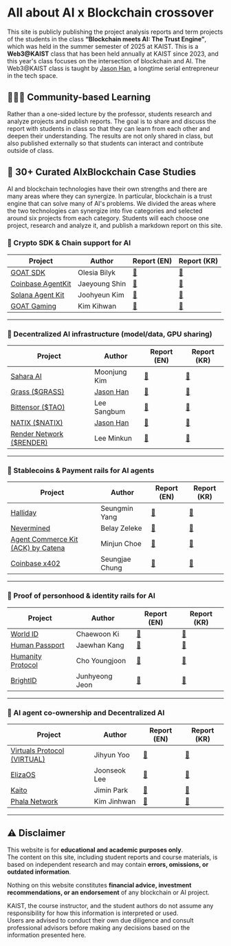 # All about AI x Blockchain crossover  

This site is publicly publishing the project analysis reports and term projects of the students in the class **“Blockchain meets AI: The Trust Engine”**, which was held in the summer semester of 2025 at KAIST. This is a **Web3@KAIST** class that has been held annually at KAIST since 2023, and this year's class focuses on the intersection of blockchain and AI. The Web3@KAIST class is taught by [Jason Han](https://www.linkedin.com/in/jaesunhan/), a longtime serial entrepreneur in the tech space.

## 🧑‍🤝‍🧑 Community-based Learning

Rather than a one-sided lecture by the professor, students research and analyze projects and publish reports. The goal is to share and discuss the report with students in class so that they can learn from each other and deepen their understanding. The results are not only shared in class, but also published externally so that students can interact and contribute outside of class. 

## 📂 30+ Curated AIxBlockchain Case Studies

AI and blockchain technologies have their own strengths and there are many areas where they can synergize. In particular, blockchain is a trust engine that can solve many of AI's problems. We divided the areas where the two technologies can synergize into five categories and selected around six projects from each category. Students will each choose one project, research and analyze it, and publish a markdown report on this site.

### 🔧 Crypto SDK & Chain support for AI

| Project | Author | Report (EN) | Report (KR) |
|---------|--------|-------------|-------------|
| [GOAT SDK](https://github.com/goat-sdk/goat) | Olesia Bilyk | [📄](/reports/goat/) | [📄](./goat_kr/) |
| [Coinbase AgentKit](https://www.coinbase.com/developer-platform/products/agentkit) | Jaeyoung Shin | [📄](./reports/coinbase_agentkit/) | [📄](./coinbase_agentkit_kr/) |
| [Solana Agent Kit](https://github.com/sendaifun/solana-agent-kit) | Joohyeun Kim | [📄](./solana_agentkit/) | [📄](./solana_agentkit_kr/) |
| [GOAT Gaming](https://goatgaming.com/) | Kim Kihwan | [📄](./goat_gaming/) | [📄](./goat_gaming_kr/) |

---

### 🧠 Decentralized AI infrastructure (model/data, GPU sharing)

| Project | Author | Report (EN) | Report (KR) |
|---------|--------|-------------|-------------|
| [Sahara AI](https://saharaai.com/) |Moonjung Kim  | [📄](./saharaai/) | [📄](./saharaai_kr/) |
| [Grass ($GRASS)](https://www.grass.io/) | [Jason Han](https://www.linkedin.com/in/jaesunhan/) | [📄](./grass/) | [📄](./grass_kr/) |
| [Bittensor ($TAO)](https://docs.bittensor.com/) | Lee Sangbum | [📄](./bittensor/) | [📄](./bittensor_kr/) |
| [NATIX ($NATIX)](https://www.natix.network/) | [Jason Han](https://www.linkedin.com/in/jaesunhan/) | [📄](./natix/) | [📄](./natix_kr/) |
| [Render Network ($RENDER)](https://renderfoundation.com/whitepaper) | Lee Minkun | [📄](./render/) | [📄](./render_kr/) |


---

### 💸 Stablecoins & Payment rails for AI agents

| Project | Author | Report (EN) | Report (KR) |
|---------|--------|-------------|-------------|
| [Halliday](https://halliday.xyz/) | Seungmin Yang | [📄](./halliday/) | [📄](./halliday_kr/) |
| [Nevermined](https://docs.nevermined.app/) | Belay Zeleke | [📄](./nevermined/) | [📄](./nevermined_kr/) |
| [Agent Commerce Kit (ACK) by Catena](https://www.agentcommercekit.com/overview/introduction) | Minjun Choe | [📄](./ack_catena/) | [📄](./ack_catena_kr/) |
| [Coinbase x402](https://www.x402.org/) | Seungjae Chung | [📄](./x402/) | [📄](./x402_kr/) |

---

### 🛂 Proof of personhood & identity rails for AI

| Project | Author | Report (EN) | Report (KR) |
|---------|--------|-------------|-------------|
| [World ID](https://world.org/world-id) | Chaewoon Ki | [📄](./worldid/) | [📄](./worldid_kr/) |
| [Human Passport](https://passport.human.tech/) | Jaewhan Kang | [📄](./human_passport/) | [📄](./human_passport_kr/) |
| [Humanity Protocol](https://www.humanity.org/) | Cho Youngjoon | [📄](./humanity_protocol/) | [📄](./humanity_protocol_kr/) |
| [BrightID](https://www.brightid.org/) | Junhyeong Jeon | [📄](./brightid/) | [📄](./brightid_kr/) |


---

### 🤖 AI agent co-ownership and Decentralized AI

| Project | Author | Report (EN) | Report (KR) |
|---------|--------|-------------|-------------|
| [Virtuals Protocol (VIRTUAL)](https://virtuals.io/) | Jihyun Yoo | [📄](./virtuals/) | [📄](./virtuals_kr/) |
| [ElizaOS](https://www.elizaos.ai/) | Joonseok Lee | [📄](./elizaos/) | [📄](./elizaos_kr/) |
| [Kaito](https://kaito.ai/) | Jimin Park | [📄](./kaito/) | [📄](./kaito_kr/) |
| [Phala Network](https://phala.network/ai) | Kim Jinhwan | [📄](./phala/) | [📄](./phala_kr/) |


---

## ⚠️ Disclaimer

This website is for **educational and academic purposes only**.  
The content on this site, including student reports and course materials, is based on independent research and may contain **errors, omissions, or outdated information**.

Nothing on this website constitutes **financial advice, investment recommendations, or an endorsement** of any blockchain or AI project.

KAIST, the course instructor, and the student authors do not assume any responsibility for how this information is interpreted or used.  
Users are advised to conduct their own due diligence and consult professional advisors before making any decisions based on the information presented here.
